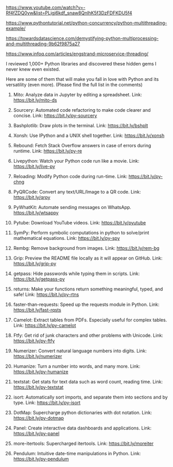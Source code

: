 https://www.youtube.com/watch?v=-Rf4fZDQ0yw&list=PLjgj6kdf_snaw8QnlhK5f3DzFDFKDU5f4

https://www.pythontutorial.net/python-concurrency/python-multithreading-example/

https://towardsdatascience.com/demystifying-python-multiprocessing-and-multithreading-9b62f9875a27

https://www.infoq.com/articles/engstrand-microservice-threading/

I reviewed 1,000+ Python libraries and discovered these hidden gems I never knew even existed.

Here are some of them that will make you fall in love with Python and its versatility (even more). (Please find the full list in the comments)

1) Mito: Analyze data in Jupyter by editing a spreadsheet.
Link: https://bit.ly/mito-ds

2) Sourcery: Automated code refactoring to make code clearer and concise.
Link: https://bit.ly/py-sourcery

3) Bashplotlib: Draw plots in the terminal.
Link: https://bit.ly/bshplt

4) Xonsh: Use IPython and a UNIX shell together.
Link: https://bit.ly/xonsh

5) Rebound: Fetch Stack Overflow answers in case of errors during runtime.
Link: https://bit.ly/py-re

6) Livepython: Watch your Python code run like a movie.
Link: https://bit.ly/live-py

7) Reloading: Modify Python code during run-time. 
Link: https://bit.ly/py-chng

8) PyQRCode: Convert any text/URL/Image to a QR code.
Link: https://bit.ly/qrpy

9) PyWhatKit: Automate sending messages on WhatsApp.
https://bit.ly/wtsappy

10) Pytube: Download YouTube videos.
Link: https://bit.ly/pyutube

11) SymPy: Perform symbolic computations in python to solve/print mathematical equations.
Link: https://bit.ly/py-spy

12) Rembg: Remove background from images.
Link: https://bit.ly/rem-bg

13) Grip: Preview the README file locally as it will appear on GitHub.
Link: https://bit.ly/grip-py

14) getpass: Hide passwords while typing them in scripts.
Link: https://bit.ly/getpass-py

15) returns: Make your functions return something meaningful, typed, and safe!
Link: https://bit.ly/py-rtns

16) faster-than-requests: Speed up the requests module in Python.
Link: https://bit.ly/fast-rqsts

17) Camelot: Extract tables from PDFs. Especially useful for complex tables.
Link: https://bit.ly/py-camelot

18) Ftfy: Get rid of junk characters and other problems with Unicode.
Link: https://bit.ly/py-ftfy

19) Numerizer: Convert natural language numbers into digits.
Link: https://bit.ly/numerizer

20) Humanize: Turn a number into words, and many more.
Link: https://bit.ly/py-humanize

21) textstat: Get stats for text data such as word count, reading time.
Link: https://bit.ly/py-textstat

22) isort: Automatically sort imports, and separate them into sections and by type.
Link: https://bit.ly/py-isort

23) DotMap: Supercharge python dictionaries with dot notation.
Link: https://bit.ly/py-dotmap

24) Panel: Create interactive data dashboards and applications.
Link: https://bit.ly/py-panel

25) more-itertools: Supercharged itertools.
Link: https://bit.ly/moreiter

26) Pendulum: Intuitive date-time manipulations in Python.
Link: https://bit.ly/py-pendulum
